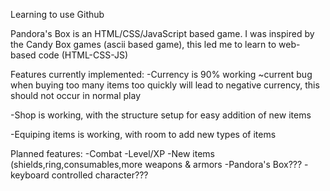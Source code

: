Learning to use Github

Pandora's Box is an HTML/CSS/JavaScript based game. 
I was inspired by the Candy Box games (ascii based game), this led me to learn to web-based code (HTML-CSS-JS)

Features currently implemented:
-Currency is 90% working
  ~current bug when buying too many items too quickly will lead to negative currency, this should not occur in normal play

-Shop is working, with the structure setup for easy addition of new items

-Equiping items is working, with room to add new types of items

Planned features:
-Combat
-Level/XP
-New items (shields,ring,consumables,more weapons & armors
-Pandora's Box???
-keyboard controlled character???

